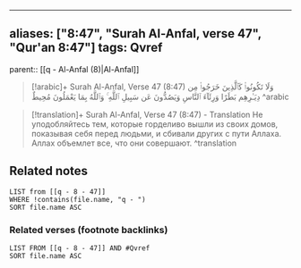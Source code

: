 
---
aliases: ["8:47", "Surah Al-Anfal, verse 47", "Qur'an 8:47"]
tags: Qvref
---

parent:: [[q - Al-Anfal (8)|Al-Anfal]]

> [!arabic]+ Surah Al-Anfal, Verse 47 (8:47)
> <span class="quran-arabic">وَلَا تَكُونُوا۟ كَٱلَّذِينَ خَرَجُوا۟ مِن دِيَـٰرِهِم بَطَرًا وَرِئَآءَ ٱلنَّاسِ وَيَصُدُّونَ عَن سَبِيلِ ٱللَّهِ ۚ وَٱللَّهُ بِمَا يَعْمَلُونَ مُحِيطٌ</span>
^arabic

> [!translation]+ Surah Al-Anfal, Verse 47 (8:47) - Translation
> Не уподобляйтесь тем, которые горделиво вышли из своих домов, показывая себя перед людьми, и сбивали других с пути Аллаха. Аллах объемлет все, что они совершают.
^translation



## Related notes
```dataview
LIST from [[q - 8 - 47]]
WHERE !contains(file.name, "q - ")
SORT file.name ASC
```

### Related verses (footnote backlinks)
```dataview
LIST FROM [[q - 8 - 47]] AND #Qvref
SORT file.name ASC
```

